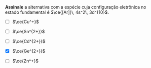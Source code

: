 **Assinale** a alternativa com a espécie cuja configuração eletrônica no estado fundamental é $\ce{[Ar]}\, 4s^2\, 3d^{10}$.

- [ ] $\ce{Cu^+}$
- [ ] $\ce{Sn^{2+}}$
- [ ] $\ce{Cd^{2+}}$
- [x] $\ce{Ge^{2+}}$
- [ ] $\ce{Zn^+}$

